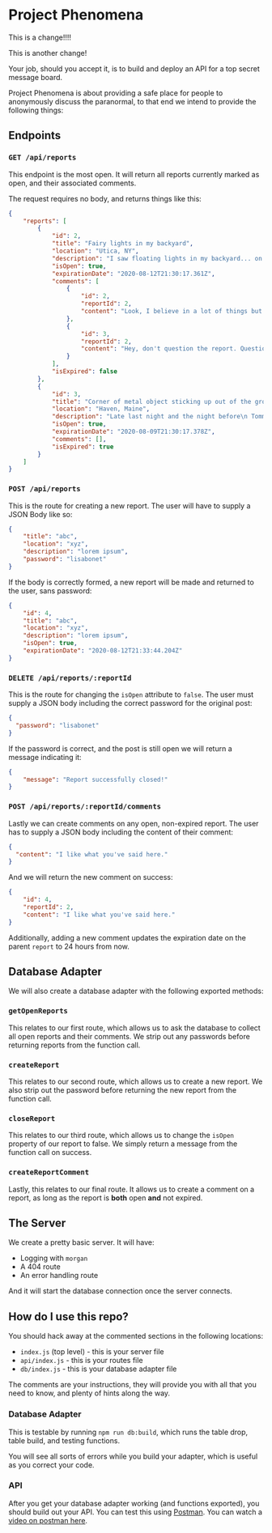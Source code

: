 # Project Phenomena

This is a change!!!!

This is another change!




Your job, should you accept it, is to build and deploy an API for a top secret message board.

Project Phenomena is about providing a safe place for people to anonymously discuss the paranormal, to that end we intend to provide the following things:

## Endpoints

### `GET /api/reports`

This endpoint is the most open. It will return all reports currently marked as open, and their associated comments.

The request requires no body, and returns things like this:

```json
{
    "reports": [
        {
            "id": 2,
            "title": "Fairy lights in my backyard",
            "location": "Utica, NY",
            "description": "I saw floating lights in my backyard... on inspection they weren't fireflies...",
            "isOpen": true,
            "expirationDate": "2020-08-12T21:30:17.361Z",
            "comments": [
                {
                    "id": 2,
                    "reportId": 2,
                    "content": "Look, I believe in a lot of things but are fairy lights even real?"
                },
                {
                    "id": 3,
                    "reportId": 2,
                    "content": "Hey, don't question the report. Question the government! They've been lying to us all these years."
                }
            ],
            "isExpired": false
        },
        {
            "id": 3,
            "title": "Corner of metal object sticking up out of the ground in the woods...",
            "location": "Haven, Maine",
            "description": "Late last night and the night before\n Tommyknockers, Tommyknockers\n knocking at the door",
            "isOpen": true,
            "expirationDate": "2020-08-09T21:30:17.378Z",
            "comments": [],
            "isExpired": true
        }
    ]
}
```

### `POST /api/reports`

This is the route for creating a new report. The user will have to supply a JSON Body like so:

```json
{
    "title": "abc",
    "location": "xyz",
    "description": "lorem ipsum",
    "password": "lisabonet"
}
```

If the body is correctly formed, a new report will be made and returned to the user, sans password:

```json
{
    "id": 4,
    "title": "abc",
    "location": "xyz",
    "description": "lorem ipsum",
    "isOpen": true,
    "expirationDate": "2020-08-12T21:33:44.204Z"
}
```

### `DELETE /api/reports/:reportId`

This is the route for changing the `isOpen` attribute to `false`. The user must supply a JSON body including the correct password for the original post:

```json
{
  "password": "lisabonet"
}
```

If the password is correct, and the post is still open we will return a message indicating it:

```json
{
    "message": "Report successfully closed!"
}
```

### `POST /api/reports/:reportId/comments`

Lastly we can create comments on any open, non-expired report. The user has to supply a JSON body including the content of their comment:

```json
{
  "content": "I like what you've said here."
}
```

And we will return the new comment on success:

```json
{
    "id": 4,
    "reportId": 2,
    "content": "I like what you've said here."
}
```

Additionally, adding a new comment updates the expiration date on the parent `report` to 24 hours from now.

## Database Adapter

We will also create a database adapter with the following exported methods:

### `getOpenReports`

This relates to our first route, which allows us to ask the database to collect all open reports and their comments. We strip out any passwords before returning reports from the function call.

### `createReport`

This relates to our second route, which allows us to create a new report. We also strip out the password before returning the new report from the function call.

### `closeReport`

This relates to our third route, which allows us to change the `isOpen` property of our report to false. We simply return a message from the function call on success.

### `createReportComment`

Lastly, this relates to our final route. It allows us to create a comment on a report, as long as the report is **both** open **and** not expired. 

## The Server

We create a pretty basic server. It will have:

* Logging with `morgan`
* A 404 route
* An error handling route

And it will start the database connection once the server connects.

## How do I use this repo?

You should hack away at the commented sections in the following locations:

* `index.js` (top level) - this is your server file
* `api/index.js` - this is your routes file
* `db/index.js` - this is your database adapter file

The comments are your instructions, they will provide you with all that you need to know, and plenty of hints along the way.

### Database Adapter

This is testable by running `npm run db:build`, which runs the table drop, table build, and testing functions. 

You will see all sorts of errors while you build your adapter, which is useful as you correct your code.

### API

After you get your database adapter working (and functions exported), you should build out your API. You can test this using [Postman](https://www.postman.com/). You can watch a [video on postman here](https://www.youtube.com/watch?v=t5n07Ybz7yI).


